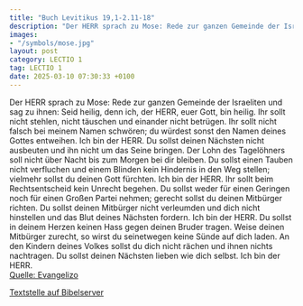 ```yaml
---
title: "Buch Levitikus 19,1-2.11-18"
description: "Der HERR sprach zu Mose: Rede zur ganzen Gemeinde der Israeliten und sag zu ihnen: Seid heilig, denn ich, der HERR, euer Gott, bin heilig. Ihr sollt nicht stehlen, nicht täuschen und einander nicht betrügen. Ihr sollt nicht falsch bei meinem Namen schwören; du würdest sonst den N...."
images:
- "/symbols/mose.jpg"
layout: post
category: LECTIO 1
tag: LECTIO 1
date: 2025-03-10 07:30:33 +0100
---
```

Der HERR sprach zu Mose:
Rede zur ganzen Gemeinde der Israeliten und sag zu ihnen: Seid heilig, denn ich, der HERR, euer Gott, bin heilig.
Ihr sollt nicht stehlen, nicht täuschen und einander nicht betrügen.
Ihr sollt nicht falsch bei meinem Namen schwören; du würdest sonst den Namen deines Gottes entweihen.<!--more--> Ich bin der HERR.
Du sollst deinen Nächsten nicht ausbeuten und ihn nicht um das Seine bringen. Der Lohn des Tagelöhners soll nicht über Nacht bis zum Morgen bei dir bleiben.
Du sollst einen Tauben nicht verfluchen und einem Blinden kein Hindernis in den Weg stellen; vielmehr sollst du deinen Gott fürchten. Ich bin der HERR.
Ihr sollt beim Rechtsentscheid kein Unrecht begehen. Du sollst weder für einen Geringen noch für einen Großen Partei nehmen; gerecht sollst du deinen Mitbürger richten.
Du sollst deinen Mitbürger nicht verleumden und dich nicht hinstellen und das Blut deines Nächsten fordern. Ich bin der HERR.
Du sollst in deinem Herzen keinen Hass gegen deinen Bruder tragen. Weise deinen Mitbürger zurecht, so wirst du seinetwegen keine Sünde auf dich laden.
An den Kindern deines Volkes sollst du dich nicht rächen und ihnen nichts nachtragen. Du sollst deinen Nächsten lieben wie dich selbst. Ich bin der HERR.<br>
[Quelle: Evangelizo](https://evangeliumtagfuertag.org/DE/gospel)

[Textstelle auf Bibelserver](https://www.bibleserver.com/EU/3.Mose19,1-2.11-18)
